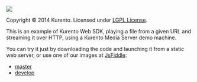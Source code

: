 [![][KurentoImage]][website]

Copyright © 2014 Kurento. Licensed under [LGPL License].

This is an example of Kurento Web SDK, playing a file from a given URL and
streaming it over HTTP, using a Kurento Media Server demo machine.

You can try it just by downloading the code and launching it from a static web
server, or use one of our images at [JsFiddle](http://jsfiddle.net/):

* [master](http://jsfiddle.net/gh/get/library/pure/kurento/kws-media-api/contents/example/PlayerEndpoint-HttpGetEndpoint_promises)
* [develop](http://jsfiddle.net/gh/get/library/pure/kurento/kws-media-api/contents/example/PlayerEndpoint-HttpGetEndpoint_promises?ref=develop)


[KurentoImage]: https://secure.gravatar.com/avatar/21a2a12c56b2a91c8918d5779f1778bf?s=120
[LGPL License]: http://www.gnu.org/licenses/lgpl-2.1.html
[website]: http://kurento.org
